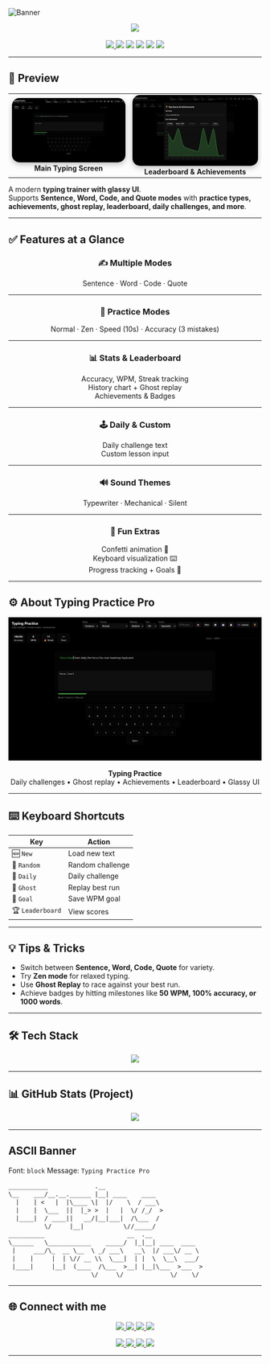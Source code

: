 <!-- Banner -->
![Banner](https://capsule-render.vercel.app/api?type=blur&height=300&color=gradient&text=Typing%20Practice&desc=Daily%20Challenges%20%7C%20Modes%20%7C%20Achievements&fontAlign=50&fontSize=60&descSize=20&descAlignY=53&descAlign=59&fontAlignY=40&fontColor=FFFFFF)

<p align="center">
  <img src="https://readme-typing-svg.herokuapp.com?font=Fira+Code&size=22&duration=3000&pause=1000&color=36BCF7&center=true&vCenter=true&width=600&lines=Typing+Practice+⌨️;Sentence+%7C+Word+%7C+Code+%7C+Quote+Modes;Daily+Challenges+%7C+Zen+%7C+Speed+%7C+Accuracy;Ghost+Replay+%7C+Leaderboard+%7C+Achievements;Beautiful+Glassy+UI+with+Stats" />
</p>

<p align="center">
  <a href="https://bismay-exe.github.io/Typing-Practice/">
    <img src="https://img.shields.io/badge/🌐%20Live%20Website-Typing%20Practice%20Pro-36BCF7?style=for-the-badge&logo=code&logoColor=white" />
  </a>
  <img src="https://img.shields.io/badge/HTML-5-orange?style=for-the-badge&logo=html5&logoColor=white" />
  <img src="https://img.shields.io/badge/CSS-3-blue?style=for-the-badge&logo=css3&logoColor=white" />
  <img src="https://img.shields.io/badge/JavaScript-ES6-yellow?style=for-the-badge&logo=javascript&logoColor=black" />
  <img src="https://img.shields.io/badge/Open%20Source-❤️-green?style=for-the-badge&logo=github&logoColor=white" />
  <img src="https://img.shields.io/badge/License-MIT-blueviolet?style=for-the-badge" />
</p>

---

## 📸 Preview

<p align="center">
  <table>
    <tr>
      <td align="center">
        <img src="assets/screenshots/main.png" alt="Typing Practice Main" width="400px" style="border-radius:15px;box-shadow:0 4px 12px rgba(0,0,0,0.25);" /><br>
        <b>Main Typing Screen</b>
      </td>
      <td align="center">
        <img src="assets/screenshots/leaderboard.png" alt="Leaderboard & Achievements" width="400px" style="border-radius:15px;box-shadow:0 4px 12px rgba(0,0,0,0.25);" /><br>
        <b>Leaderboard & Achievements</b>
      </td>
    </tr>
  </table>
</p>

A modern **typing trainer with glassy UI**.  
Supports **Sentence, Word, Code, and Quote modes** with **practice types, achievements, ghost replay, leaderboard, daily challenges, and more**.

---

## ✅ Features at a Glance

<div align="center">

### ✍️ Multiple Modes  
Sentence · Word · Code · Quote  

---

### 🎯 Practice Modes  
Normal · Zen · Speed (10s) · Accuracy (3 mistakes)  

---

### 📊 Stats & Leaderboard  
Accuracy, WPM, Streak tracking  
History chart + Ghost replay  
Achievements & Badges  

---

### 🕹️ Daily & Custom  
Daily challenge text  
Custom lesson input  

---

### 🔊 Sound Themes  
Typewriter · Mechanical · Silent  

---

### 🎉 Fun Extras  
Confetti animation 🎊  
Keyboard visualization ⌨️  
Progress tracking + Goals 🎯  

</div>

---

## ⚙️ About Typing Practice Pro

<p align="center">
  <a href="https://bismay-exe.github.io/Typing-Practice/">
    <img src="assets/screenshots/main.png" width="700px" alt="Typing Practice" />
  </a>
</p>

<p align="center">
  <b>Typing Practice</b><br>
  Daily challenges • Ghost replay • Achievements • Leaderboard • Glassy UI
</p>

---

## ⌨️ Keyboard Shortcuts

| Key | Action |
|-----|--------|
| 🆕 `New` | Load new text |
| 🎲 `Random` | Random challenge |
| 📆 `Daily` | Daily challenge |
| 👻 `Ghost` | Replay best run |
| 🎯 `Goal` | Save WPM goal |
| 🏆 `Leaderboard` | View scores |

---

## 💡 Tips & Tricks

- Switch between **Sentence, Word, Code, Quote** for variety.  
- Try **Zen mode** for relaxed typing.  
- Use **Ghost Replay** to race against your best run.  
- Achieve badges by hitting milestones like **50 WPM, 100% accuracy, or 1000 words**.  

---

## 🛠️ Tech Stack  

<p align="center">
  <img src="https://skillicons.dev/icons?i=html,css,js&theme=dark" />
</p>

---

## 📊 GitHub Stats (Project)

<p align="center">
  <img src="https://github-readme-stats.vercel.app/api/pin/?username=Bismay-exe&repo=Typing-Practice&theme=transparent&bg_color=30,000000,434343&title_color=FFD700&text_color=FFFFFF&icon_color=36BCF7&hide_border=true" />
</p>

---

## ASCII Banner

<!--ascii-start-->
Font: `block`
Message: `Typing Practice Pro`
```text
___________             .__                           
\__    ___/__.__.______ |__| ____    ____             
  |    | <   |  |\____ \|  |/    \  / ___\            
  |    |  \___  ||  |_> >  |   |  \/ /_/  >           
  |____|  / ____||   __/|__|___|  /\___  /            
          \/     |__|           \//_____/             
__________                       __  .__              
\______   \____________    _____/  |_|__| ____  ____  
 |     ___/\_  __ \__  \ _/ ___\   __\  |/ ___\/ __ \ 
 |    |     |  | \// __ \\  \___|  | |  \  \__\  ___/ 
 |____|     |__|  (____  /\___  >__| |__|\___  >___  >
                       \/     \/             \/    \/
```
<!--ascii-end-->

---

## 🌐 Connect with me

<p align="center">
  <a href="https://github.com/Bismay-exe" target="_blank">
    <img src="https://img.shields.io/badge/GitHub-Profile-FFD700?style=for-the-badge&logo=github&logoColor=black&labelColor=1a1a1a" />
  </a>

  <a href="https://instagram.com/bismay.exe" target="_blank">
    <img src="https://img.shields.io/badge/Instagram-Follow-E4405F?style=for-the-badge&logo=instagram&logoColor=white&labelColor=1a1a1a" />
  </a>

  <a href="https://t.me/bismay_exe" target="_blank">
    <img src="https://img.shields.io/badge/Telegram-Chat-0088CC?style=for-the-badge&logo=telegram&logoColor=white&labelColor=1a1a1a" />
  </a>

  <a href="https://discord.com" target="_blank">
    <img src="https://img.shields.io/badge/Discord-Join-5865F2?style=for-the-badge&logo=discord&logoColor=white&labelColor=1a1a1a" />
  </a>
</p>

<p align="center">
  <a href="https://youtube.com" target="_blank">
    <img src="https://img.shields.io/badge/YouTube-Subscribe-FF0000?style=for-the-badge&logo=youtube&logoColor=white&labelColor=1a1a1a" />
  </a>

  <a href="https://linkedin.com" target="_blank">
    <img src="https://img.shields.io/badge/LinkedIn-Connect-0A66C2?style=for-the-badge&logo=linkedin&logoColor=white&labelColor=1a1a1a" />
  </a>

  <a href="https://threads.net/@bismay.exe" target="_blank">
    <img src="https://img.shields.io/badge/Threads-Follow-000000?style=for-the-badge&logo=threads&logoColor=white&labelColor=1a1a1a" />
  </a>

  <a href="https://t.me/BismaysInventory" target="_blank">
    <img src="https://img.shields.io/badge/Telegram-Group-32CD32?style=for-the-badge&logo=telegram&logoColor=white&labelColor=1a1a1a" />
  </a>
</p>


---
